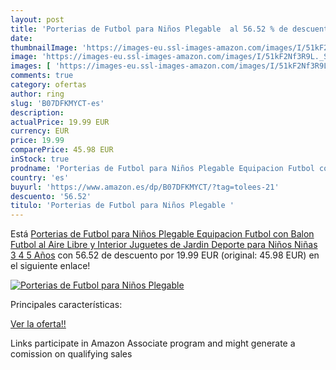 ```yaml
---
layout: post
title: 'Porterias de Futbol para Niños Plegable  al 56.52 % de descuento'
date: 
thumbnailImage: 'https://images-eu.ssl-images-amazon.com/images/I/51kF2Nf3R9L._SL200_.jpg'
image: 'https://images-eu.ssl-images-amazon.com/images/I/51kF2Nf3R9L._SL200_.jpg'
images: [ 'https://images-eu.ssl-images-amazon.com/images/I/51kF2Nf3R9L._SL200_.jpg' ]
comments: true
category: ofertas
author: ring
slug: 'B07DFKMYCT-es'
description:
actualPrice: 19.99 EUR
currency: EUR
price: 19.99
comparePrice: 45.98 EUR
inStock: true
prodname: 'Porterias de Futbol para Niños Plegable Equipacion Futbol con Balon Futbol al Aire Libre y Interior Juguetes de Jardin Deporte para Niños Niñas 3 4 5 Años'
country: 'es'
buyurl: 'https://www.amazon.es/dp/B07DFKMYCT/?tag=tolees-21'
descuento: '56.52'
titulo: 'Porterias de Futbol para Niños Plegable '
---
```


Está [Porterias de Futbol para Niños Plegable Equipacion Futbol con Balon Futbol al Aire Libre y Interior Juguetes de Jardin Deporte para Niños Niñas 3 4 5 Años](https://www.amazon.es/dp/B07DFKMYCT/?tag=tolees-21) con 56.52 de descuento por 19.99 EUR (original: 45.98 EUR) en el siguiente enlace!

[![Porterias de Futbol para Niños Plegable ](https://images-eu.ssl-images-amazon.com/images/I/51kF2Nf3R9L._SL200_.jpg)](https://www.amazon.es/dp/B07DFKMYCT/?tag=tolees-21)

Principales características:


[Ver la oferta!!](https://www.amazon.es/dp/B07DFKMYCT/?tag=tolees-21)

Links participate in Amazon Associate program and might generate a comission on qualifying sales


